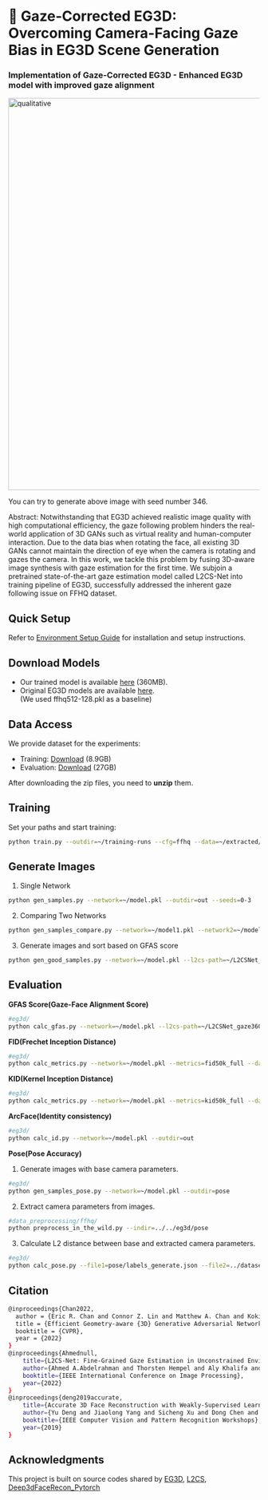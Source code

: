 # 🌟 Gaze-Corrected EG3D: Overcoming Camera-Facing Gaze Bias in EG3D Scene Generation

### Implementation of Gaze-Corrected EG3D - Enhanced EG3D model with improved gaze alignment

<img width="786" alt="qualitative" src="https://github.com/3D-eye-centric-bias/Gaze-Corrected-EG3D/assets/89647814/5d01fb2d-7d80-4398-8942-8406d2ac5ad9">

You can try to generate above image with seed number 346.

Abstract: Notwithstanding that EG3D achieved realistic image quality with high computational efficiency, the gaze following problem hinders the real-world application of 3D GANs such as virtual reality and human-computer interaction. Due to the data bias when rotating the face, all existing 3D GANs cannot maintain the direction of eye when the camera is rotating and gazes the camera. In this work, we tackle this problem by fusing 3D-aware image synthesis with gaze estimation for the first time. We subjoin a pretrained state-of-the-art gaze estimation model called L2CS-Net into training pipeline of EG3D, successfully addressed the inherent gaze following issue on FFHQ dataset.
 
 
## Quick Setup
Refer to [Environment Setup Guide](https://github.com/3D-eye-centric-bias/Gaze-Corrected-EG3D/blob/main/docs/env_guide.md) for installation and setup instructions.

## Download Models
- Our trained model is available [here](https://drive.google.com/file/d/1LAzjJBhp5GGZLymWt_VP-LMzOHI8pfzj/view?usp=sharing) (360MB).
- Original EG3D models are available [here](https://github.com/NVlabs/eg3d/blob/main/docs/models.md).  
  (We used ffhq512-128.pkl as a baseline)

## Data Access
We provide dataset for the experiments:
- Training: [Download](https://drive.google.com/file/d/1pFl0gWlhMIEKKfgLp3abIKD6DNPVMJ_x/view?usp=sharing) (8.9GB)
- Evaluation: [Download](https://drive.google.com/file/d/1bkdSXkc8UHhRyWiIdafUUqRLpwryqjQz/view?usp=sharing) (27GB)  

After downloading the zip files, you need to **unzip** them.

## Training
Set your paths and start training:
```bash
python train.py --outdir=~/training-runs --cfg=ffhq --data=~/extracted/140 --resume=~/model.pkl --l2cs-path=~/L2CSNet_gaze360.pkl --gpus=4 --batch=16 --gamma=1 --batch-gpu=4 --gen_pose_cond=True --neural_rendering_resolution_final=128
```

## Generate Images
1. Single Network
```bash
python gen_samples.py --network=~/model.pkl --outdir=out --seeds=0-3
```

2. Comparing Two Networks
```bash
python gen_samples_compare.py --network=~/model1.pkl --network2=~/model2.pkl --l2cs-path=~/L2CSNet_gaze360.pkl --outdir=out --seeds=0-3
```

3. Generate images and sort based on GFAS score
```bash
python gen_good_samples.py --network=~/model.pkl --l2cs-path=~/L2CSNet_gaze360.pkl --outdir=out
```

## Evaluation  
**GFAS Score(Gaze-Face Alignment Score)**
```bash
#eg3d/
python calc_gfas.py --network=~/model.pkl --l2cs-path=~/L2CSNet_gaze360.pkl
```
**FID(Frechet Inception Distance)**
```bash
#eg3d/
python calc_metrics.py --network=~/model.pkl --metrics=fid50k_full --data=~/eval
```

**KID(Kernel Inception Distance)**
```bash
#eg3d/
python calc_metrics.py --network=~/model.pkl --metrics=kid50k_full --data=~/eval
```

**ArcFace(Identity consistency)**
```bash
#eg3d/
python calc_id.py --network=~/model.pkl --outdir=out 
```

**Pose(Pose Accuracy)**
1. Generate images with base camera parameters.
```bash
#eg3d/
python gen_samples_pose.py --network=~/model.pkl --outdir=pose
```
2. Extract camera parameters from images.
```bash
#data_preprocessing/ffhq/
python preprocess_in_the_wild.py --indir=../../eg3d/pose
```
3. Calculate L2 distance between base and extracted camera parameters.
```bash
#eg3d/
python calc_pose.py --file1=pose/labels_generate.json --file2=../dataset_preprocessing/ffhq/pose/dataset.json
```

## Citation
```bash
@inproceedings{Chan2022,
  author = {Eric R. Chan and Connor Z. Lin and Matthew A. Chan and Koki Nagano and Boxiao Pan and Shalini De Mello and Orazio Gallo and Leonidas Guibas and Jonathan Tremblay and Sameh Khamis and Tero Karras and Gordon Wetzstein},
  title = {Efficient Geometry-aware {3D} Generative Adversarial Networks},
  booktitle = {CVPR},
  year = {2022}
}
@inproceedings{Ahmednull,
    title={L2CS-Net: Fine-Grained Gaze Estimation in Unconstrained Environments},
    author={Ahmed A.Abdelrahman and Thorsten Hempel and Aly Khalifa and Ayoub Al-Hamadi},
    booktitle={IEEE International Conference on Image Processing},
    year={2022}
}
@inproceedings{deng2019accurate,
    title={Accurate 3D Face Reconstruction with Weakly-Supervised Learning: From Single Image to Image Set},
    author={Yu Deng and Jiaolong Yang and Sicheng Xu and Dong Chen and Yunde Jia and Xin Tong},
    booktitle={IEEE Computer Vision and Pattern Recognition Workshops},
    year={2019}
}
```


## Acknowledgments
This project is built on source codes shared by [EG3D](https://github.com/NVlabs/eg3d), [L2CS](https://github.com/Ahmednull/L2CS-Net), [Deep3dFaceRecon_Pytorch](https://github.com/sicxu/Deep3DFaceRecon_pytorch)
